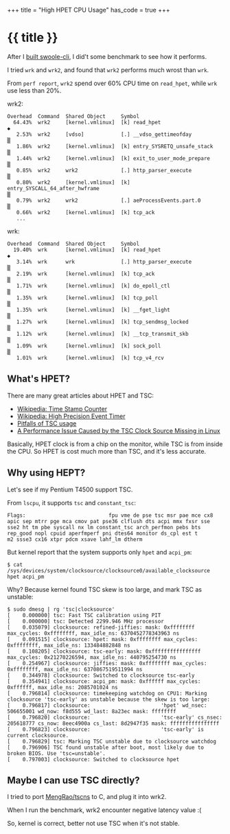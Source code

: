 +++
title = "High HPET CPU Usage"
has_code = true
+++

# {{ title }}

After I [built swoole-cli](/posts/2022/12/28-build-swoole-cli-for-old-machines/), I did't some benchmark to see how it performs.


I tried `wrk` and `wrk2`, and found that `wrk2` performs much wrost than `wrk`.

From `perf report`, `wrk2` spend over 60% CPU time on `read_hpet`, while `wrk` use less than 20%.

wrk2:

```
Overhead  Command  Shared Object     Symbol
  64.43%  wrk2     [kernel.vmlinux]  [k] read_hpet                                                                                                                                                                                                                  ◆
   2.53%  wrk2     [vdso]            [.] __vdso_gettimeofday                                                                                                                                                                                                        ▒
   1.86%  wrk2     [kernel.vmlinux]  [k] entry_SYSRETQ_unsafe_stack                                                                                                                                                                                                 ▒
   1.44%  wrk2     [kernel.vmlinux]  [k] exit_to_user_mode_prepare                                                                                                                                                                                                  ▒
   0.85%  wrk2     wrk2              [.] http_parser_execute                                                                                                                                                                                                        ▒
   0.80%  wrk2     [kernel.vmlinux]  [k] entry_SYSCALL_64_after_hwframe                                                                                                                                                                                             ▒
   0.79%  wrk2     wrk2              [.] aeProcessEvents.part.0                                                                                                                                                                                                     ▒
   0.66%  wrk2     [kernel.vmlinux]  [k] tcp_ack
   ...
```

wrk:

```
Overhead  Command  Shared Object     Symbol
  19.40%  wrk      [kernel.vmlinux]  [k] read_hpet                                                                                                                                                                                                                  ◆
   3.14%  wrk      wrk               [.] http_parser_execute                                                                                                                                                                                                        ▒
   2.19%  wrk      [kernel.vmlinux]  [k] tcp_ack                                                                                                                                                                                                                    ▒
   1.71%  wrk      [kernel.vmlinux]  [k] do_epoll_ctl                                                                                                                                                                                                               ▒
   1.35%  wrk      [kernel.vmlinux]  [k] tcp_poll                                                                                                                                                                                                                   ▒
   1.35%  wrk      [kernel.vmlinux]  [k] __fget_light                                                                                                                                                                                                               ▒
   1.27%  wrk      [kernel.vmlinux]  [k] tcp_sendmsg_locked                                                                                                                                                                                                         ▒
   1.12%  wrk      [kernel.vmlinux]  [k] __tcp_transmit_skb                                                                                                                                                                                                         ▒
   1.09%  wrk      [kernel.vmlinux]  [k] sock_poll                                                                                                                                                                                                                  ▒
   1.01%  wrk      [kernel.vmlinux]  [k] tcp_v4_rcv
```

## What's HPET?

There are many great articles about HPET and TSC:

- [Wikipedia: Time Stamp Counter](https://en.wikipedia.org/wiki/Time_Stamp_Counter)
- [Wikipedia: High Precision Event Timer](https://en.wikipedia.org/wiki/High_Precision_Event_Timer)
- [Pitfalls of TSC usage](https://oliveryang.net/2015/09/pitfalls-of-TSC-usage/#32-software-tsc-usage-bugs)
- [A Performance Issue Caused by the TSC Clock Source Missing in Linux](https://deeperf.com/2019/04/30/tsc-clock-missing-caused-performance-issues/)

Basically, HPET clock is from a chip on the monitor, while TSC is from inside the CPU. So HPET is cost much more than TSC, and it's less accurate.

## Why using HEPT?  

Let's see if my Pentium T4500 support TSC.

From `lscpu`, it supports `tsc` and `constant_tsc`:

```
Flags:                           fpu vme de pse tsc msr pae mce cx8 apic sep mtrr pge mca cmov pat pse36 clflush dts acpi mmx fxsr sse sse2 ht tm pbe syscall nx lm constant_tsc arch_perfmon pebs bts rep_good nopl cpuid aperfmperf pni dtes64 monitor ds_cpl est t
m2 ssse3 cx16 xtpr pdcm xsave lahf_lm dtherm
```

But kernel report that the system supports only `hpet` and `acpi_pm`:

```
$ cat /sys/devices/system/clocksource/clocksource0/available_clocksource
hpet acpi_pm
```

Why? Because kernel found TSC skew is too large, and mark TSC as unstable:

```
$ sudo dmesg | rg 'tsc|clocksource'
[    0.000000] tsc: Fast TSC calibration using PIT
[    0.000000] tsc: Detected 2299.946 MHz processor
[    0.035079] clocksource: refined-jiffies: mask: 0xffffffff max_cycles: 0xffffffff, max_idle_ns: 6370452778343963 ns
[    0.091515] clocksource: hpet: mask: 0xffffffff max_cycles: 0xffffffff, max_idle_ns: 133484882848 ns
[    0.108205] clocksource: tsc-early: mask: 0xffffffffffffffff max_cycles: 0x21270226594, max_idle_ns: 440795254730 ns
[    0.254967] clocksource: jiffies: mask: 0xffffffff max_cycles: 0xffffffff, max_idle_ns: 6370867519511994 ns
[    0.344978] clocksource: Switched to clocksource tsc-early
[    0.354941] clocksource: acpi_pm: mask: 0xffffff max_cycles: 0xffffff, max_idle_ns: 2085701024 ns
[    0.796814] clocksource: timekeeping watchdog on CPU1: Marking clocksource 'tsc-early' as unstable because the skew is too large:
[    0.796817] clocksource:                       'hpet' wd_nsec: 506655001 wd_now: f8d555 wd_last: 8a23ec mask: ffffffff
[    0.796820] clocksource:                       'tsc-early' cs_nsec: 205618777 cs_now: 8eec4900a cs_last: 8d2947f35 mask: ffffffffffffffff
[    0.796823] clocksource:                       'tsc-early' is current clocksource.
[    0.796829] tsc: Marking TSC unstable due to clocksource watchdog
[    0.796906] TSC found unstable after boot, most likely due to broken BIOS. Use 'tsc=unstable'.
[    0.797003] clocksource: Switched to clocksource hpet

```

## Maybe I can use TSC directly?

I tried to port [MengRao/tscns](https://github.com/MengRao/tscns) to C, and plug it into wrk2.

When I run the benchmark, wrk2 encounter negative latency value :(

So, kernel is correct, better not use TSC when it's not stable.


